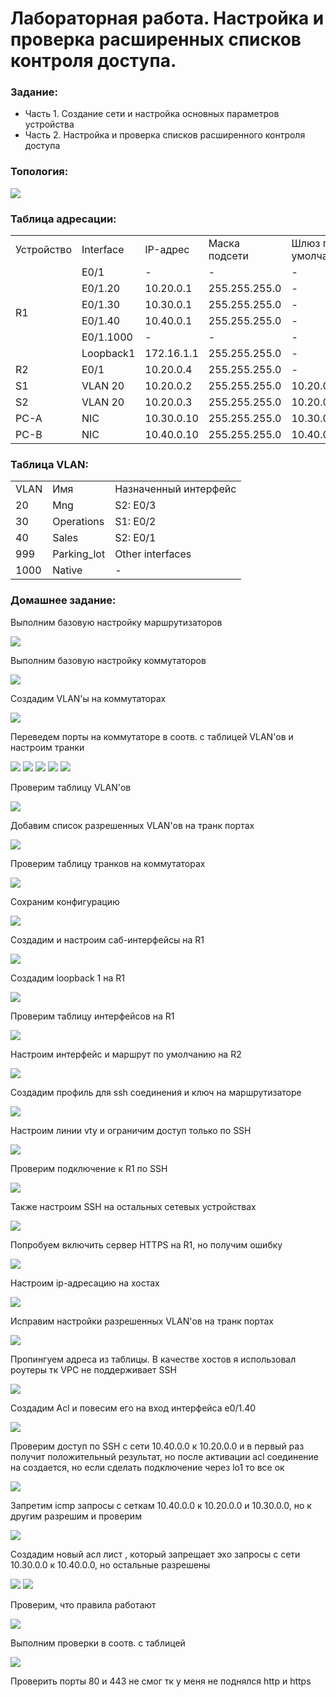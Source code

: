 #  Лабораторная работа. Настройка и проверка расширенных списков контроля доступа.


###  Задание:

+ Часть 1. Создание сети и настройка основных параметров устройства
+ Часть 2. Настройка и проверка списков расширенного контроля доступа



### Топология:

![](./imgs/tp.png)


### Таблица адресации:


<table>

<tr>
	<td>Устройство</td>
	<td>Interface</td>
	<td>IP-адрес</td>
	<td>Маска подсети</td>
	<td>Шлюз по умолчанию</td>
</tr>

<tr>
        <td rowspan="6">R1</td>
        <td>E0/1</td>
	  <td>-</td>
	  <td>-</td>
	  <td>-</td>
</tr>

<tr>
        <td>E0/1.20</td> 
	  <td>10.20.0.1</td>
	  <td>255.255.255.0</td>
	  <td>-</td>
</tr>

<tr>
        <td>E0/1.30</td> 
	  <td>10.30.0.1</td>
	  <td>255.255.255.0</td>
	  <td>-</td>
</tr>

<tr>
        <td>E0/1.40</td> 
	  <td>10.40.0.1</td>
	  <td>255.255.255.0</td>
	  <td>-</td>
</tr>

<tr>
        <td>E0/1.1000</td> 
	  <td>-</td>
	  <td>-</td>
	  <td>-</td>
</tr>

<tr>
        <td>Loopback1</td> 
	  <td>172.16.1.1</td>
	  <td>255.255.255.0</td>
	  <td>-</td>
</tr>

<tr>
        <td>R2</td>
        <td>E0/1</td>
	  <td>10.20.0.4</td>
	  <td>255.255.255.0</td>
	  <td>-</td>
</tr>

<tr>
        <td>S1</td>
        <td>VLAN 20</td>
	  <td>10.20.0.2</td>
	  <td>255.255.255.0</td>
	  <td>10.20.0.1</td>
</tr>

<tr>
        <td>S2</td>
        <td>VLAN 20</td>
	  <td>10.20.0.3</td>
	  <td>255.255.255.0</td>
	  <td>10.20.0.1</td>
</tr>


<tr>
        <td>PC-A</td>
        <td>NIC</td>
	  <td>10.30.0.10</td>
	  <td>255.255.255.0</td>
	  <td>10.30.0.1</td>
</tr>


<tr>
        <td>PC-B</td>
        <td>NIC</td>
	  <td>10.40.0.10</td>
	  <td>255.255.255.0</td>
	  <td>10.40.0.1</td>
</tr>


</table>


### Таблица VLAN: 

<table>

<tr>
	<td>VLAN</td>
	<td>Имя</td>
	<td>Назначенный интерфейс</td>
</tr>


<tr>
	<td>20</td>
	<td>Mng</td>
	<td>S2: E0/3</td>
</tr>

<tr>
	<td>30</td>
	<td>Operations</td>
	<td>S1: E0/2</td>
</tr>

<tr>
	<td>40</td>
	<td>Sales</td>
	<td>S2: E0/1</td>
</tr>


<tr>
	<td>999</td>
	<td>Parking_lot</td>
	<td>Other interfaces</td>
</tr>

<tr>
	<td>1000</td>
	<td>Native</td>
	<td>-</td>
</tr>


</table>


### Домашнее задание: 

Выполним базовую настройку маршрутизаторов

![](./imgs/1.png)


Выполним базовую настройку коммутаторов

![](./imgs/2.png)


Создадим VLAN'ы на коммутаторах

![](./imgs/3.png)


Переведем порты на коммутаторе в соотв. с таблицей VLAN'ов и настроим транки

![](./imgs/4.png)
![](./imgs/4.1.png)
![](./imgs/4.2.png)
![](./imgs/4.3.png)
![](./imgs/4.4.png)

Проверим таблицу VLAN'ов

![](./imgs/4.5.png)

Добавим список разрешенных VLAN'ов на транк портах

![](./imgs/5.png)

Проверим таблицу транков на коммутаторах

![](./imgs/5.1.png)

Сохраним конфигурацию

![](./imgs/5.2.png)

Создадим и настроим саб-интерфейсы на R1

![](./imgs/6.png)

Создадим loopback 1 на R1

![](./imgs/6.1.png)

Проверим таблицу интерфейсов на R1

![](./imgs/6.2.png)

Настроим интерфейс и маршрут по умолчанию на R2 

![](./imgs/6.3.png)

Создадим профиль для ssh соединения и ключ на маршрутизаторе

![](./imgs/7.png)

Настроим линии vty и ограничим доступ только по SSH

![](./imgs/7.1.png)

Проверим подключение к R1 по SSH

![](./imgs/7.2.png)

Также настроим SSH на остальных сетевых устройствах

![](./imgs/7.3.png)

Попробуем включить сервер HTTPS на R1, но получим ошибку

![](./imgs/8.png)

Настроим ip-адресацию на хостах

![](./imgs/9.png)

Исправим настройки разрешенных VLAN'ов на транк портах

![](./imgs/10.png)

Пропингуем адреса из таблицы. В качестве хостов я использовал роутеры тк VPC  не поддерживает SSH

![](./imgs/11.png)

Создадим Acl и повесим его на вход интерфейса e0/1.40

![](./imgs/12.png)

Проверим доступ по SSH с сети 10.40.0.0 к 10.20.0.0 и в первый раз получит положительный результат, но после активации acl соединение на создается, но если сделать подключение через lo1 то все ок

![](./imgs/13.png)

Запретим icmp запросы с сеткам 10.40.0.0 к 10.20.0.0 и 10.30.0.0, но к другим разрешим и проверим

![](./imgs/14.png)

Создадим новый асл лист , который запрещает эхо запросы с сети 10.30.0.0 к 10.40.0.0, но остальные разрешены

![](./imgs/15.png)
![](./imgs/15.1.png)

Проверим, что правила работают

![](./imgs/15.2.png)

Выполним проверки в соотв. с таблицей 

![](./imgs/16.png)

Проверить порты 80 и 443 не смог тк у меня не поднялся http и https